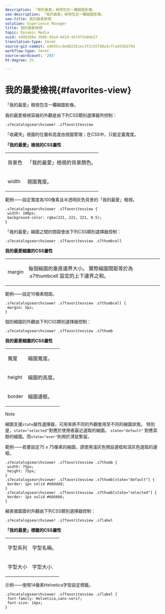 ```yaml
---
description: 「我的最愛」檢視包含一欄縮圖影像。
seo-description: 「我的最愛」檢視包含一欄縮圖影像。
seo-title: 我的最愛檢視
solution: Experience Manager
title: 我的最愛檢視
topic: Dynamic Media
uuid: e9d0380e-3b08-45e4-8419-447df2e8de37
translation-type: tm+mt
source-git-commit: e4695cc4e882351ec3f2c55fd8a3cfca455bd79d
workflow-type: tm+mt
source-wordcount: '293'
ht-degree: 2%

---
```



# 我的最愛檢視{#favorites-view}

「我的最愛」檢視包含一欄縮圖影像。

<!--<a id="section_B6EFCCADB5A5495DAE6BBE42F7F405CB"></a>-->

我的最愛檢視容器的外觀是由下列CSS類別選擇器所控制：

```
.s7ecatalogsearchviewer .s7favoritesview
```

「收藏夾」視圖的位置和高度由視圖管理；在CSS中，只能定義寬度。

**「我的最愛」檢視的CSS屬性**

<table id="table_C48C56E696304C9BAFEE71BA9EA9A174"> 
 <tbody> 
  <tr> 
   <td colname="col1"> <p> <span class="codeph"> 背景色  </span> </p> </td> 
   <td colname="col2"> <p> 「我的最愛」檢視的背景顏色。 </p> </td> 
  </tr> 
  <tr> 
   <td colname="col1"> <p> <span class="codeph"> width </span> </p> </td> 
   <td colname="col2"> <p>視圖寬度。 </p> </td> 
  </tr> 
 </tbody> 
</table>

範例——設定寬度為100像素且半透明灰色背景的「我的最愛」檢視。

```
.s7ecatalogsearchviewer .s7favoritesview { 
 width: 100px; 
 background-color: rgba(221, 221, 221, 0.5); 
}
```

「我的最愛」縮圖之間的間距會由下列CSS類別選擇器控制：

```
.s7ecatalogsearchviewer .s7favoritesview .s7thumbcell
```

**我的最愛縮圖的CSS屬性**

<table id="table_EED8CE63D805458196DE0E87C7E9945F"> 
 <tbody> 
  <tr> 
   <td colname="col1"> <p> <span class="codeph"> margin </span> </p> </td> 
   <td colname="col2"> <p> 每個縮圖的垂直邊界大小。 實際縮圖間距等於為<span class="codeph"> .s7thumbcell </span>設定的上下邊界之和。 </p> </td> 
  </tr> 
 </tbody> 
</table>

範例——設定10像素間距。

```
.s7ecatalogsearchviewer .s7favoritesview .s7thumbcell { 
 margin: 5px; 
}
```

個別縮圖的外觀由下列CSS類別選擇器控制：

```
.s7ecatalogsearchviewer .s7favoritesview .s7thumb
```

**我的最愛縮圖的CSS屬性**

<table id="table_6F5B1438CAFA49E9B33400C6970ABDA1"> 
 <tbody> 
  <tr> 
   <td colname="col1"> <p> <span class="codeph"> 寬度  </span> </p> </td> 
   <td colname="col2"> <p>縮圖寬度。 </p> </td> 
  </tr> 
  <tr> 
   <td colname="col1"> <p> <span class="codeph"> height </span> </p> </td> 
   <td colname="col2"> <p>縮圖的高度。 </p> </td> 
  </tr> 
  <tr> 
   <td colname="col1"> <p> <span class="codeph"> border </span> </p> </td> 
   <td colname="col2"> <p>縮圖邊框。 </p> </td> 
  </tr> 
 </tbody> 
</table>

>[!NOTE]
>
>縮圖支援`state`屬性選擇器，可用來將不同的外觀套用至不同的縮圖狀態。 特別是，`state="selected"`對應於使用者最近選取的縮圖。 `state="default"` 對應其餘的縮圖。而`state="over"`則用於滑鼠暫留。

範例——若要設定75 x 75像素的縮圖，請使用淺灰色預設邊框和深灰色選取的邊框。

```
.s7ecatalogsearchviewer .s7favoritesview .s7thumb { 
 width: 75px; 
 height: 75px;  
} 
.s7ecatalogsearchviewer .s7favoritesview .s7thumb[state="default"] { 
 border: 1px solid #dddddd; 
} 
.s7ecatalogsearchviewer .s7favoritesview .s7thumb[state="selected"] { 
 border: 1px solid #666666; 
}
```

縮表徵圖簽的外觀由下列CSS類別選擇器控制：

```
.s7ecatalogsearchviewer .s7favoritesview .s7label
```

**「我的最愛」標籤的CSS屬性**

<table id="table_B41339A16ACB46CB87D3EB1FD05FA2CD"> 
 <tbody> 
  <tr> 
   <td colname="col1"> <p> <span class="codeph"> 字型系列  </span> </p> </td> 
   <td colname="col2"> <p>字型名稱。 </p> </td> 
  </tr> 
  <tr> 
   <td colname="col1"> <p> <span class="codeph"> 字型大小  </span> </p> </td> 
   <td colname="col2"> <p>字型大小. </p> </td> 
  </tr> 
 </tbody> 
</table>

示例——使用14像素Helvetica字型設定標籤。

```
.s7ecatalogsearchviewer .s7favoritesview .s7label { 
 font-family: Helvetica,sans-serif; 
 font-size: 14px; 
}
```


